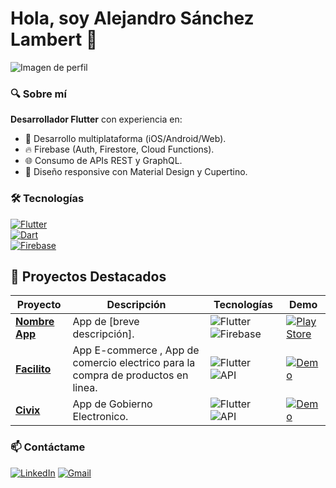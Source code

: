 # Hola, soy Alejandro Sánchez Lambert 👋

![Imagen de perfil](https://th.bing.com/th/id/OIP.rjDKlTXDq98arKIBP8dxUAHaHa?rs=1&pid=ImgDetMain&cb=idpwebp1&o=7&rm=3)

### 🔍 Sobre mí
**Desarrollador Flutter** con experiencia en:  
- 📱 Desarrollo multiplataforma (iOS/Android/Web).  
- 🔥 Firebase (Auth, Firestore, Cloud Functions).  
- 🌐 Consumo de APIs REST y GraphQL.  
- 🎨 Diseño responsive con Material Design y Cupertino.  

### 🛠️ Tecnologías
[![Flutter](https://img.shields.io/badge/Flutter-02569B?style=flat&logo=flutter)](https://flutter.dev)  
[![Dart](https://img.shields.io/badge/Dart-0175C2?style=flat&logo=dart)](https://dart.dev)  
[![Firebase](https://img.shields.io/badge/Firebase-FFCA28?style=flat&logo=firebase)](https://firebase.google.com)   

## 🚀 Proyectos Destacados

| Proyecto | Descripción | Tecnologías | Demo |
|----------|-------------|-------------|------|
| **[Nombre App](https://github.com/tu-usuario/repositorio)** | App de [breve descripción]. | ![Flutter](https://img.shields.io/badge/Flutter-02569B?style=flat&logo=flutter) ![Firebase](https://img.shields.io/badge/Firebase-FFCA28?style=flat&logo=firebase) | [![Play Store](https://img.shields.io/badge/Play_Store-414141?style=flat&logo=google-play)](enlace) |
| **[Facilito](https://github.com/tailorw-sas/pointsales-mobile)** | App E-commerce , App de comercio electrico para la compra de productos en linea. | ![Flutter](https://img.shields.io/badge/Flutter-02569B?style=flat&logo=flutter) ![API](https://img.shields.io/badge/API_REST-FF6D00?style=flat) | [![Demo](https://img.shields.io/badge/Ver_Demo-2CA5E0?style=flat&logo=web)](enlace) |
| **[Civix](https://github.com/alexsl98/civix_project)** | App de Gobierno Electronico. | ![Flutter](https://img.shields.io/badge/Flutter-02569B?style=flat&logo=flutter) ![API](https://img.shields.io/badge/API_REST-FF6D00?style=flat) | [![Demo](https://img.shields.io/badge/Ver_Demo-2CA5E0?style=flat&logo=web)](enlace) |

### 📫 Contáctame  
[![LinkedIn](https://img.shields.io/badge/LinkedIn-0077B5?style=flat&logo=linkedin)](https://www.linkedin.com/in/alejandro-s%C3%A1nchez-lambert-b57333319/) 
[![Gmail](https://img.shields.io/badge/Gmail-D14836?style=flat&logo=gmail&logoColor=white)](mailto:alexslambert7@gmail.com)  
